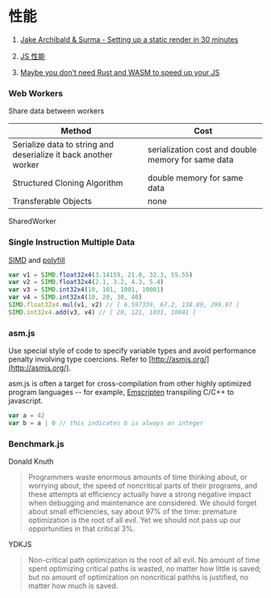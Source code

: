 # 性能

1. [Jake Archibald & Surma - Setting up a static render in 30 minutes](https://www.youtube.com/watch?v=TsTt7Tja30Q)

1. [JS 性能](https://www.zhihu.com/question/402807137/answer/1322391162)
1. [Maybe you don't need Rust and WASM to speed up your JS](https://mrale.ph/blog/2018/02/03/maybe-you-dont-need-rust-to-speed-up-your-js.html)

### Web Workers

Share data between workers

| Method                                                          | Cost                                               |
| --------------------------------------------------------------- | -------------------------------------------------- |
| Serialize data to string and deserialize it back another worker | serialization cost and double memory for same data |
| Structured Cloning Algorithm                                    | double memory for same data                        |
| Transferable Objects                                            | none                                               |

SharedWorker

### **S**ingle **I**nstruction **M**ultiple **D**ata

[SIMD](https://01.org/node/1495) and [polyfill](https://github.com/johnmccutchan/ecmascript_simd)

```javascript
var v1 = SIMD.float32x4(3.14159, 21.0, 32.3, 55.55)
var v2 = SIMD.float32x4(2.1, 3.2, 4.3, 5.4)
var v3 = SIMD.int32x4(10, 101, 1001, 10001)
var v4 = SIMD.int32x4(10, 20, 30, 40)
SIMD.float32x4.mul(v1, v2) // [ 6.597339, 67.2, 138.89, 299.97 ]
SIMD.int32x4.add(v3, v4) // [ 20, 121, 1031, 10041 ]
```

### asm.js

Use special style of code to specify variable types and avoid performance penalty involving type coercions. Refer to [http://asmjs.org/](http://asmjs.org/).

asm.js is often a target for cross-compilation from other highly optimized program languages -- for example, [Emscripten](https://kripken.github.io/emscripten-site/) transpiling C/C++ to javascript.

```javascript
var a = 42
var b = a | 0 // this indicates b is always an integer
```

### Benchmark.js

Donald Knuth

> Programmers waste enormous amounts of time thinking about, or worrying about, the speed of noncritical parts of their programs, and these attempts at efficiency actually have a strong negative impact when debugging and maintenance are considered. We should forget about small efficiencies, say about 97% of the time: premature optimization is the root of all evil. Yet we should not pass up our opportunities in that critical 3%.

YDKJS

> Non-critical path optimization is the root of all evil. No amount of time spent optimizing critical paths is wasted, no matter how little is saved; but no amount of optimization on noncritical pathhs is justified, no matter how much is saved.
